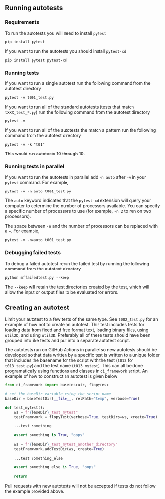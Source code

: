 ## Running autotests

### Requirements
To run the autotests you will need to install `pytest`

    pip install pytest

If you want to run the autotests you should install `pytest-xd`

    pip install pytest pytest-xd

### Running tests
If you want to run a single autotest run the following command from the 
autotest directory

    pytest -v t001_test.py

If you want to run all of the standard autotests (tests that match 
`tXXX_test_*.py`) run the following command from the autotest directory

    pytest -v 

If you want to run all of the autotests the match a pattern run the following
command from the autotest directory

    pytest -v -k "t01"

This would run autotests 10 through 19.


### Running tests in parallel

If you want to run the autotests in parallel add `-n auto` after `-v` in your
`pytest` command. For example,

    pytest -v -n auto t001_test.py

The `auto` keyword indicates that the `pytest-xd` extension will query your 
computer to determine the number of processors available. You can specify a 
specific number of processors to use (for example, `-n 2` to run on two 
processors). 

The space between `-n` and the number of processors can be replaced with a
`=`. For example,

    pytest -v -n=auto t001_test.py

### Debugging failed tests

To debug a failed autotest rerun the failed test by running the following command from the autotest directory

    python mffailedtest.py --keep

The `--keep` will retain the test directories created by the test, which will allow the input or output files to be evaluated for errors.

## Creating an autotest

Limit your autotest to a few tests of the same type. See `t002_test.py` for 
an example of how not to create an autotest. This test includes tests for 
loading data from fixed and free format text, loading binary files, using 
`util2D`, and using `util3D`. Preferably all of these tests should have 
been grouped into like tests and put into a separate autotest script.  

The autotests run on GitHub Actions in parallel so new autotests should be
developed so that data written by a specific test is written to a 
unique folder that includes the basename for the script with the test (`t013` 
for `t013_test.py`) and the test name (`t013_mytest`). This can all be done
programatically using functions and classes in `ci_framework` script. An
example of how to construct an autotest is given below

```python
from ci_framework import baseTestDir, flopyTest

# set the baseDir variable using the script name
baseDir = baseTestDir(__file__, relPath="temp", verbose=True)

def test_mytest():
    ws = f"{baseDir}_test_mytest"
    testFramework = flopyTest(verbose=True, testDirs=ws, create=True)
    
    ...test something
    
    assert something is True, "oops"
    
    ws = f"{baseDir}_test_mytest_another_directory"
    testFramework.addTestDir(ws, create=True)
    
    ...test something_else
    
    assert something_else is True, "oops"
    
    return

```

Pull requests with new autotests will not be accepted if tests do not follow
the example provided above.

